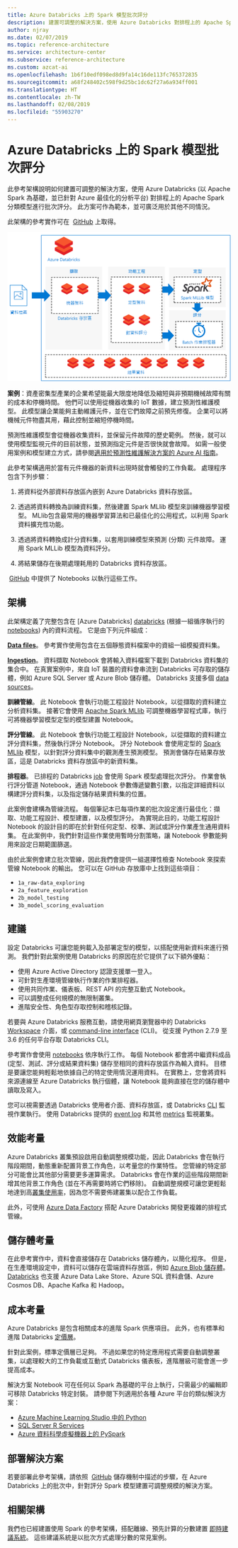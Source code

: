 ```yaml
---
title: Azure Databricks 上的 Spark 模型批次評分
description: 建置可調整的解決方案，使用 Azure Databricks 對排程上的 Apache Spark 分類模型進行批次評分。
author: njray
ms.date: 02/07/2019
ms.topic: reference-architecture
ms.service: architecture-center
ms.subservice: reference-architecture
ms.custom: azcat-ai
ms.openlocfilehash: 1b6f10edf098ed8d9fa14c16de113fc765372835
ms.sourcegitcommit: a68f248402c598f9d25bc1dc62f27a6a934ff001
ms.translationtype: HT
ms.contentlocale: zh-TW
ms.lasthandoff: 02/08/2019
ms.locfileid: "55903270"
---
```

# <a name="batch-scoring-of-spark-models-on-azure-databricks"></a>Azure Databricks 上的 Spark 模型批次評分

此參考架構說明如何建置可調整的解決方案，使用 Azure Databricks (以 Apache Spark 為基礎，並已針對 Azure 最佳化的分析平台) 對排程上的 Apache Spark 分類模型進行批次評分。 此方案可作為範本，並可廣泛用於其他不同情況。

此架構的參考實作可在  [GitHub][github] 上取得。

![Azure Databricks 上的 Spark 模型批次評分](./_images/batch-scoring-spark.png)

**案例**：資產密集型產業的企業希望能最大限度地降低及縮短與非預期機械故障有關的成本和停機時間。 他們可以使用從機器收集的 IoT 數據，建立預測性維護模型。 此模型讓企業能夠主動維護元件，並在它們故障之前預先修復。 企業可以將機械元件物盡其用，藉此控制並縮短停機時間。

預測性維護模型會從機器收集資料，並保留元件故障的歷史範例。 然後，就可以使用模型監視元件的目前狀態，並預測指定元件是否很快就會故障。 如需一般使用案例和模型建立方式，請參閱[適用於預測性維護解決方案的 Azure AI 指南][ai-guide]。

此參考架構適用於當有元件機器的新資料出現時就會觸發的工作負載。 處理程序包含下列步驟：

1. 將資料從外部資料存放區內嵌到 Azure Databricks 資料存放區。

2. 透過將資料轉換為訓練資料集，然後建置 Spark MLlib 模型來訓練機器學習模型。 MLlib包含最常用的機器學習算法和已最佳化的公用程式，以利用 Spark 資料擴充性功能。

3. 透過將資料轉換成計分資料集，以套用訓練模型來預測 (分類) 元件故障。 運用 Spark MLLib 模型為資料評分。

4. 將結果儲存在後期處理耗用的 Databricks 資料存放區。

 [GitHub][github] 中提供了 Notebooks 以執行這些工作。

## <a name="architecture"></a>架構

此架構定義了完整包含在 [Azure Databricks] [databricks] (根據一組循序執行的 [notebooks][notebooks]) 內的資料流程。 它是由下列元件組成：

**[Data files][github]**。 參考實作使用包含在五個靜態資料檔案中的資組一組模擬資料集。

**[Ingestion][notebooks]**。 資料擷取 Notebook 會將輸入資料檔案下載到 Databricks 資料集的集合中。 在真實案例中，來自 IoT 裝置的資料會串流到 Databricks 可存取的儲存體，例如 Azure SQL Server 或 Azure Blob 儲存體。 Databricks 支援多個 [data sources][data-sources]。

**訓練管線**。 此 Notebook 會執行功能工程設計 Notebook，以從擷取的資料建立分析資料集。 接著它會使用 [Apache Spark MLlib][mllib] 可調整機器學習程式庫，執行可將機器學習模型定型的模型建置 Notebook。

**評分管線**。 此 Notebook 會執行功能工程設計 Notebook，以從擷取的資料建立評分資料集，然後執行評分 Notebook。 評分 Notebook 會使用定型的 [Spark MLlib][mllib-spark] 模型，以針對評分資料集中的觀測產生預測模型。 預測會儲存在結果存放區，這是 Databricks 資料存放區中的新資料集。

**排程器**。 已排程的 Databricks [job][job] 會使用 Spark 模型處理批次評分。 作業會執行評分管道 Notebook，通過 Notebook 參數傳遞變數引數，以指定詳細資料以構建評分資料集，以及指定儲存結果資料集的位置。

此案例會建構為管線流程。 每個筆記本已每項作業的批次設定進行最佳化：擷取、功能工程設計、模型建置，以及模型評分。 為實現此目的，功能工程設計 Notebook 的設計目的即在於針對任何定型、校準、測試或評分作業產生通用資料集。 在此案例中，我們針對這些作業使用暫時分割策略，讓 Notebook 參數能夠用來設定日期範圍篩選。

由於此案例會建立批次管線，因此我們會提供一組選擇性檢查 Notebook 來探索管線 Notebook 的輸出。 您可以在 GitHub 存放庫中上找到這些項目：

- `1a_raw-data_exploring`
- `2a_feature_exploration`
- `2b_model_testing`
- `3b_model_scoring_evaluation`

## <a name="recommendations"></a>建議

設定 Databricks 可讓您能夠載入及部署定型的模型，以搭配使用新資料來進行預測。 我們針對此案例使用 Databricks 的原因在於它提供了以下額外優點：

- 使用 Azure Active Directory 認證支援單一登入。
- 可針對生產環境管線執行作業的作業排程器。
- 使用共同作業、儀表板、REST API 的完整互動式 Notebook。
- 可以調整成任何規模的無限制叢集。
- 進階安全性、角色型存取控制和稽核記錄。

若要與 Azure Databricks 服務互動，請使用網頁瀏覽器中的 Databricks [Workspace][workspace] 介面，或 [command-line interface][cli] (CLI)。 從支援 Python 2.7.9 至 3.6 的任何平台存取 Databricks CLI。

參考實作會使用 [notebooks][notebooks] 依序執行工作。 每個 Notebook 都會將中繼資料成品 (定型、測試、評分或結果資料集) 儲存至相同的資料存放區作為輸入資料。 目標是要讓您能夠輕鬆地依據自己的特定使用情況運用資料。 在實務上，您會將資料來源連線至 Azure Databricks 執行個體，讓 Notebook 能夠直接在您的儲存體中讀取及寫入。

您可以視需要透過 Databricks 使用者介面、資料存放區，或 Databricks [CLI][cli] 監視作業執行。 使用 Databricks 提供的 [event log][log] 和其他 [metrics][metrics] 監視叢集。

## <a name="performance-considerations"></a>效能考量

Azure Databricks 叢集預設啟用自動調整規模功能，因此 Databricks 會在執行階段期間，動態重新配置背景工作角色，以考量您的作業特性。 您管線的特定部分可能會比其他部分需要更多運算需求。 Databricks 會在作業的這些階段期間新增其他背景工作角色 (並在不再需要時將它們移除)。 自動調整規模可讓您更輕鬆地達到高[叢集使用率][cluster]，因為您不需要佈建叢集以配合工作負載。

此外，可使用 [Azure Data Factory][adf] 搭配 Azure Databricks 開發更複雜的排程式管線。

## <a name="storage-considerations"></a>儲存體考量

在此參考實作中，資料會直接儲存在 Databricks 儲存體內，以簡化程序。 但是，在生產環境設定中，資料可以儲存在雲端資料存放區，例如 [Azure Blob 儲存體][blob]。 [Databricks][databricks-connect] 也支援 Azure Data Lake Store、Azure SQL 資料倉儲、Azure Cosmos DB、Apache Kafka 和 Hadoop。

## <a name="cost-considerations"></a>成本考量

Azure Databricks 是包含相關成本的進階 Spark 供應項目。 此外，也有標準和進階 Databricks [定價層][pricing]。

針對此案例，標準定價層已足夠。 不過如果您的特定應用程式需要自動調整叢集，以處理較大的工作負載或互動式 Databricks 儀表板，進階層級可能會進一步提高成本。

解決方案 Notebook 可在任何以 Spark 為基礎的平台上執行，只需最少的編輯即可移除 Databricks 特定封裝。 請參閱下列適用於各種 Azure 平台的類似解決方案：

- [Azure Machine Learning Studio 中的 Python][python-aml]
- [SQL Server R Services][sql-r]
- [Azure 資料科學虛擬機器上的 PySpark][py-dvsm]

## <a name="deploy-the-solution"></a>部署解決方案

若要部署此參考架構，請依照  [GitHub][github] 儲存機制中描述的步驟，在 Azure Databricks 上的批次中，針對評分 Spark 模型建置可調整規模的解決方案。

## <a name="related-architectures"></a>相關架構

我們也已經建置使用 Spark 的參考架構，搭配離線、預先計算的分數建置 [即時建議系統][recommendation]。 這些建議系統是以批次方式處理分數的常見案例。

[adf]: https://azure.microsoft.com/blog/operationalize-azure-databricks-notebooks-using-data-factory/
[ai-guide]: /azure/machine-learning/team-data-science-process/cortana-analytics-playbook-predictive-maintenance
[blob]: https://docs.databricks.com/spark/latest/data-sources/azure/azure-storage.html
[cli]: https://docs.databricks.com/user-guide/dev-tools/databricks-cli.html
[cluster]: https://docs.azuredatabricks.net/user-guide/clusters/sizing.html
[databricks]: /azure/azure-databricks/
[databricks-connect]: /azure/azure-databricks/databricks-connect-to-data-sources
[data-sources]: https://docs.databricks.com/spark/latest/data-sources/index.html
[github]: https://github.com/Azure/BatchSparkScoringPredictiveMaintenance
[job]: https://docs.databricks.com/user-guide/jobs.html
[log]: https://docs.databricks.com/user-guide/clusters/event-log.html
[metrics]: https://docs.databricks.com/user-guide/clusters/metrics.html
[mllib]: https://docs.databricks.com/spark/latest/mllib/index.html
[mllib-spark]: https://docs.databricks.com/spark/latest/mllib/index.html#apache-spark-mllib
[notebooks]: https://docs.databricks.com/user-guide/notebooks/index.html
[pricing]: https://azure.microsoft.com/en-us/pricing/details/databricks/
[python-aml]: https://gallery.azure.ai/Notebook/Predictive-Maintenance-Modelling-Guide-Python-Notebook-1
[py-dvsm]: https://gallery.azure.ai/Tutorial/Predictive-Maintenance-using-PySpark
[recommendation]: /azure/architecture/reference-architectures/ai/real-time-recommendation
[sql-r]: https://gallery.azure.ai/Tutorial/Predictive-Maintenance-Modeling-Guide-using-SQL-R-Services-1
[workspace]: https://docs.databricks.com/user-guide/workspace.html

